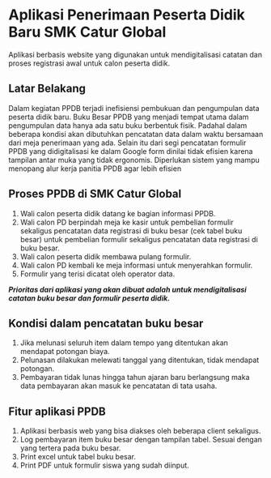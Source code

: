 # Aplikasi Penerimaan Peserta Didik Baru SMK Catur Global
Aplikasi berbasis website yang digunakan untuk mendigitalisasi catatan dan proses registrasi awal untuk calon peserta didik.

## Latar Belakang
Dalam kegiatan PPDB terjadi inefisiensi pembukuan dan pengumpulan data peserta didik baru. Buku Besar PPDB yang menjadi tempat utama dalam pengumpulan data hanya ada satu buku berbentuk fisik. Padahal dalam beberapa kondisi akan dibutuhkan pencatatan data dalam waktu bersamaan dari meja penerimaan yang ada. Selain itu dari segi pencatatan formulir PPDB yang didigitalisasi ke dalam Google form dinilai tidak efisien karena tampilan antar muka yang tidak ergonomis. Diperlukan sistem yang mampu menopang alur kerja panitia PPDB agar lebih efisien

## Proses PPDB di SMK Catur Global
1. Wali calon peserta didik datang ke bagian informasi PPDB.
2. Wali calon PD berpindah meja ke kasir untuk pembelian formulir sekaligus pencatatan data registrasi di buku besar (cek tabel buku besar) untuk pembelian formulir sekaligus pencatatan data registrasi di buku besar.<br>
3. Wali calon peserta didik membawa pulang formulir.
4. Wali calon PD kembali ke meja informasi untuk menyerahkan formulir.
5. Formulir yang terisi dicatat oleh operator data.
   
***Prioritas dari aplikasi yang akan dibuat adalah untuk mendigitalisasi catatan buku besar dan formulir peserta didik.***

## Kondisi dalam pencatatan buku besar
1. Jika melunasi seluruh item dalam tempo yang ditentukan akan mendapat potongan biaya.
2. Pelunasan dilakukan melewati tanggal yang ditentukan, tidak mendapat potongan.
3. Pembayaran tidak lunas hingga tahun ajaran baru berlangsung maka data pembayaran akan masuk ke pencatatan di tata usaha.

## Fitur aplikasi PPDB
1. Aplikasi berbasis web yang bisa diakses oleh beberapa client sekaligus.
2. Log pembayaran item buku besar dengan tampilan tabel. Sesuai dengan yang tertera pada buku besar.
3. Print excel untuk tabel buku besar.
4. Print PDF untuk formulir siswa yang sudah diinput.
